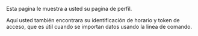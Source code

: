 Esta pagina le muestra a usted su pagina de perfil.

Aquí usted también encontrara su identificación de horario y token de acceso, que es útil cuando se importan datos usando la linea de comando.